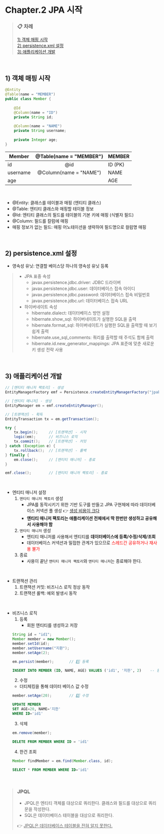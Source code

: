 # Chapter.2 JPA 시작 

> ### 📋 차례
> [1) 객체 매핑 시작](#1-객체-매핑-시작)<br>
> [2) persistence.xml 설정](#2-persistencexml-설정)<br>
> [3) 애플리케이션 개발](#3-애플리케이션-개발)

<br>

## 1) 객체 매핑 시작

```java
@Entity
@Table(name = "MEMBER")
public class Member {
    
    @Id
    @Column(name = "ID")
    private String id;
    
    @Column(name = "NAME")
    private String username;
    
    private Integer age;
}
```

| Member   | @Table(name = "MEMBER") | MEMBER  |
|----------|:-----------------------:|---------|
| id       |           @id           | ID (PK) |
| username |  @Column(name = "NAME") | NAME    |
| age      |                         | AGE     |

<br>

* @Entity: 클래스를 테이블과 매핑 (엔티티 클래스)
* @Table: 엔티티 클래스와 매핑할 테이블 정보
* @Id: 엔티티 클래스의 필드를 테이블의 기본 키에 매핑 (식별자 필드)
* @Column: 필드를 칼럼에 매핑
* 매핑 정보가 없는 필드: 매핑 어노테이션을 생략하여 필드명으로 컬럼명 매핑


<br>

## 2) persistence.xml 설정

* 영속성 유닛: 연결할 베이스당 하나의 영속성 유닛 등록
> * JPA 표중 속성
>   * javax.persistence.jdbc.driver: JDBC 드라이버
>   * javax.persistence.jdbc.user: 데이터베이스 접속 아이디
>   * javax.persistence.jdbc.password: 데이터베이스 접속 비밀번호
>   * javax.persistence.jdbc.url: 데이터베이스 접속 URL
> * 하이버네이트 속성
>   * hibernate.dialect: 데이터베이스 방언 설정
>   * hibernate.show_sql: 하이버네이트가 실행한 SQL을 출력
>   * hibernate.format_sql: 하이버네이트가 실행한 SQL을 출력할 때 보기 쉽게 출력
>   * hibernate.use_sql_comments: 쿼리를 출력할 때 주석도 함께 출력
>   * hibernate.id.new_generator_mappings: JPA 표준에 맞춘 새로운 키 생성 전략 사용


<br>

## 3) 애플리케이션 개발

```java
// [엔티티 매니저 팩토리] - 생성
EntityManagerFactory emf = Persistence.createEntityManagerFactory("jpabook");

// [엔티티 매니저] - 생성
EntityManager em = emf.createEntityManager();

// [트랜잭션] - 획득
EntityTransaction tx = em.getTransaction();

try {
    tx.begin();     // [트랜잭션] - 시작
    logic(em);      // 비즈니스 로직
    tx.commit();    // [트랜잭션] - 커밋
} catch (Exception e) {
    tx.rollback();  // [트랜잭션] - 롤백
} finally {
    em.close();     // [엔티티 매니저] - 종료
}

emf.close();        // [엔티티 매니저 팩토리] - 종료
```
<br>

* 엔티티 매니저 설정
  1) `앤티티 매니저 팩토리` 생성
     * JPA를 동작시키기 위한 기반 도구를 만들고 JPA 구현체에 따라 데이터베이스 커넥션 풀 생성 👉 <ins>생성 비용이 크다</ins>
     * **엔티티 매니저 팩토리는 애플리케이션 전체에서 딱 한번만 생성하고 공유해서 사용해야 함**
  2) `엔티티 매니저` 생성
     * 엔티티 매니저를 사용해서 엔티티를 **데이터베이스에 등록/수정/삭제/조회**
     * 데이터베이스 커넥션과 밀접한 관계가 있으므로 <span style="color:red;">스레드간 공유하거나 재사용 불가</span>
  3) 종료
     * 사용이 끝난 `앤티티 매니저 팩토리`와 `앤티티 매니저`는 종료해야 한다.

<br>

* 트랜잭션 관리
  1) 트랜잭션 커밋: 비즈니스 로직 정상 동작
  2) 트랜잭션 롤백: 예외 발생시 동작

<br>

* 비즈니스 로직
  1) 등록
     * 회원 엔티티를 생성하고 저장
    ```java
  String id = "id1";
  Member member = new Member();
  member.setId(id);
  member.setUsername("지환");
  member.setAge(2);
  
  em.persist(member);       // 1️⃣ 등록
    ```
    ```sql
  INSERT INTO MEMBER (ID, NAME, AGE) VALUES ('id1', '지한', 2)    -- 등록
    ```
  2) 수정
    * 더티체킹을 통해 데이터 베이스 값 수정
    ```java
  member.setAge(20);        // 2️⃣ 수정
    ```
    ```sql
  UPDATE MEMBER
    SET AGE=20, NAME='지한'
  WHERE ID='id1'
    ```
  3) 삭제
    ```java
  em.remove(member);
  ```
    ```sql
  DELETE FROM MEMBER WHERE ID = 'id1'
    ```
  4) 한건 조회
    ```java
  Member findMember = em.find(Member.class, id);
  ```
    ```sql
  SELECT * FROM MEMBER WHERE ID='id1'
    ```
  
<br>

> ### JPQL
> * JPQL은 엔티티 객체를 대상으로 쿼리한다. 클래스와 필드를 대상으로 쿼리문을 작성한다.
> * SQL은 데이터베이스 테이블을 대상으로 쿼리한다.
> 
> 👉 <ins>JPQL은 데이터베이스 테이블을 전혀 알지 못한다.</ins>